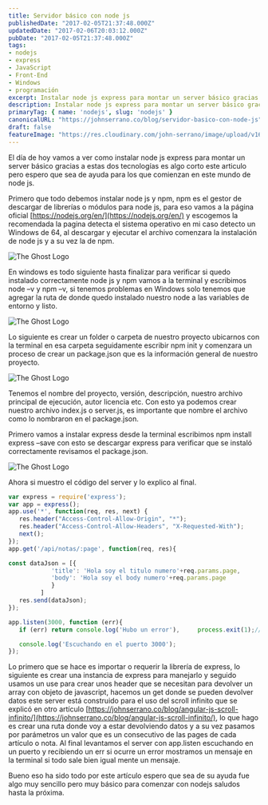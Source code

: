 ```yaml
---
title: Servidor básico con node js
publishedDate: "2017-02-05T21:37:48.000Z"
updatedDate: "2017-02-06T20:03:12.000Z"
pubDate: "2017-02-05T21:37:48.000Z"
tags: 
- nodejs
- express
- JavaScript
- Front-End
- Windows
- programación
excerpt: Instalar node js express para montar un server básico gracias a estas dos tecnologías es algo corto este articulo.
description: Instalar node js express para montar un server básico gracias a estas dos tecnologías es algo corto este articulo.
primaryTag: { name: 'nodejs', slug: 'nodejs' }
canonicalURL: "https://johnserrano.co/blog/servidor-basico-con-node-js"
draft: false
featureImage: "https://res.cloudinary.com/john-serrano/image/upload/v1683316703/John%20Serrano/Blog%20Post/servidor-basico-con-node-js/serverBasic_hjwpvf.jpg"
---
```


El día de hoy vamos a ver como instalar node js express para montar un server básico gracias a estas dos tecnologías es algo corto este articulo pero espero que sea de ayuda para los que comienzan en este mundo de node js.

Primero que todo debemos instalar node js y npm, npm es el gestor de descargar de librerías o módulos para node js, para eso vamos a la página oficial [https://nodejs.org/en/](https://nodejs.org/en/)  y escogemos la recomendada la pagina detecta el sistema operativo en mi caso detecto un Windows de 64, al descargar y ejecutar el archivo comenzara la instalación de node js y a su vez la de npm.

![The Ghost Logo](https://res.cloudinary.com/john-serrano/image/upload/v1683319553/John%20Serrano/Blog%20Post/servidor-basico-con-node-js/node_1_huagnl.jpg)

En windows es todo siguiente hasta finalizar para verificar si quedo instalado correctamente node js y npm vamos a la terminal y escribimos node –v y npm –v, si tenemos problemas en Windows solo tenemos que agregar la ruta de donde quedo instalado nuestro node a las variables de entorno y listo.

![The Ghost Logo](https://res.cloudinary.com/john-serrano/image/upload/v1683319553/John%20Serrano/Blog%20Post/servidor-basico-con-node-js/node_2_xjv5g6.jpg)

Lo siguiente es crear un folder o carpeta de nuestro proyecto ubicarnos con la terminal en esa carpeta seguidamente escribir npm init y comenzara un proceso de crear un package.json que es la información general de nuestro proyecto.

![The Ghost Logo](https://res.cloudinary.com/john-serrano/image/upload/v1683319553/John%20Serrano/Blog%20Post/servidor-basico-con-node-js/node_3_btfo2i.jpg)

Tenemos el nombre del proyecto, versión, descripción, nuestro archivo principal de ejecución, autor licencia etc. Con esto ya podemos crear nuestro archivo index.js o server.js, es importante que nombre el archivo como lo nombraron en el package.json.

Primero vamos a instalar express desde la terminal escribimos npm install express –save con esto se descargar express para verificar que se instaló correctamente revisamos el package.json.

![The Ghost Logo](https://res.cloudinary.com/john-serrano/image/upload/v1683319553/John%20Serrano/Blog%20Post/servidor-basico-con-node-js/node_4_vxw4zt.jpg)

Ahora si muestro el código del server y lo explico al final.

```js
var express = require('express');
var app = express();
app.use('*', function(req, res, next) {
   res.header("Access-Control-Allow-Origin", "*");
   res.header("Access-Control-Allow-Headers", "X-Requested-With");
   next();
});
app.get('/api/notas/:page', function(req, res){

const dataJson = [{
            'title': 'Hola soy el titulo numero'+req.params.page,
            'body': 'Hola soy el body numero'+req.params.page
            }
         ]
   res.send(dataJson);
});

app.listen(3000, function (err){
   if (err) return console.log('Hubo un error'),     process.exit(1);//Devolvemos un mensaje si existe algun error

   console.log('Escuchando en el puerto 3000');
});
```
    

Lo primero que se hace es importar o requerir la librería de express, lo siguiente es crear una instancia de express para manejarlo y seguido usamos un use para crear unos header que se necesitan para devolver un array con objeto de javascript, hacemos un get donde se pueden devolver datos este server está construido para el uso del scroll infinito que se explicó en otro artículo [https://johnserrano.co/blog/angular-js-scroll-infinito/](https://johnserrano.co/blog/angular-js-scroll-infinito/), lo que hago es crear una ruta donde voy a estar devolviendo datos y a su vez pasamos por parámetros un valor que es un consecutivo de las pages de cada artículo o nota. Al final levantamos el server con app.listen escuchando en un puerto y recibiendo un err si ocurre un error mostramos un mensaje en la terminal si todo sale bien igual mente un mensaje.

Bueno eso ha sido todo por este artículo espero que sea de su ayuda fue algo muy sencillo pero muy básico para comenzar con nodejs saludos hasta la próxima.
